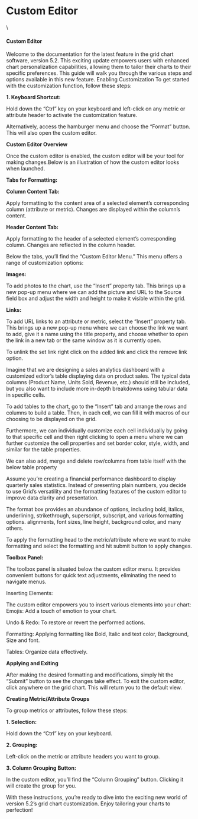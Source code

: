 # Custom Editor

\


#### Custom Editor <a href="#custom-editor" id="custom-editor"></a>

Welcome to the documentation for the latest feature in the grid chart software, version 5.2. This exciting update empowers users with enhanced chart personalization capabilities, allowing them to tailor their charts to their specific preferences. This guide will walk you through the various steps and options available in this new feature. Enabling Customization To get started with the customization function, follow these steps:

**1. Keyboard Shortcut:**

Hold down the “Ctrl” key on your keyboard and left-click on any metric or attribute header to activate the customization feature.

Alternatively, access the hamburger menu and choose the “Format” button. This will also open the custom editor.

**Custom Editor Overview**

Once the custom editor is enabled, the custom editor will be your tool for making changes.Below is an illustration of how the custom editor looks when launched.

**Tabs for Formatting:**

**Column Content Tab:**

Apply formatting to the content area of a selected element’s corresponding column (attribute or metric). Changes are displayed within the column’s content.&#x20;

**Header Content Tab:**

Apply formatting to the header of a selected element’s corresponding column. Changes are reflected in the column header.&#x20;

Below the tabs, you’ll find the “Custom Editor Menu.” This menu offers a range of customization options:

**Images:**

To add photos to the chart, use the “Insert” property tab. This brings up a new pop-up menu where we can add the picture and URL to the Source field box and adjust the width and height to make it visible within the grid.

**Links:**

To add URL links to an attribute or metric, select the “Insert” property tab. This brings up a new pop-up menu where we can choose the link we want to add, give it a name using the title property, and choose whether to open the link in a new tab or the same window as it is currently open.

To unlink the set link right click on the added link and click the remove link option.

Imagine that we are designing a sales analytics dashboard with a customized editor’s table displaying data on product sales. The typical data columns (Product Name, Units Sold, Revenue, etc.) should still be included, but you also want to include more in-depth breakdowns using tabular data in specific cells.

To add tables to the chart, go to the “Insert” tab and arrange the rows and columns to build a table. Then, in each cell, we can fill it with macros of our choosing to be displayed on the grid.

Furthermore, we can individually customize each cell individually by going to that specific cell and then right clicking to open a menu where we can further customize the cell properties and set border color, style, width, and similar for the table properties.&#x20;

We can also add, merge and delete row/columns from table itself with the below table property

Assume you’re creating a financial performance dashboard to display quarterly sales statistics. Instead of presenting plain numbers, you decide to use Grid’s versatility and the formatting features of the custom editor to improve data clarity and presentation.

The format box provides an abundance of options, including bold, italics, underlining, strikethrough, superscript, subscript, and various formatting options. alignments, font sizes, line height, background color, and many others.

To apply the formatting head to the metric/attribute where we want to make formatting and select the formatting and hit submit button to apply changes.&#x20;

**Toolbox Panel:**

The toolbox panel is situated below the custom editor menu. It provides convenient buttons for quick text adjustments, eliminating the need to navigate menus.

Inserting Elements:

The custom editor empowers you to insert various elements into your chart: Emojis: Add a touch of emotion to your chart.

Undo & Redo: To restore or revert the performed actions.

Formatting: Applying formatting like Bold, Italic and text color, Background, Size and font.

Tables: Organize data effectively.

**Applying and Exiting**

After making the desired formatting and modifications, simply hit the “Submit” button to see the changes take effect. To exit the custom editor, click anywhere on the grid chart. This will return you to the default view.&#x20;

**Creating Metric/Attribute Groups**

To group metrics or attributes, follow these steps:

**1. Selection:**

Hold down the “Ctrl” key on your keyboard.

**2. Grouping:**

Left-click on the metric or attribute headers you want to group.

**3. Column Grouping Button:**

In the custom editor, you’ll find the “Column Grouping” button. Clicking it will create the group for you.

With these instructions, you’re ready to dive into the exciting new world of version 5.2’s grid chart customization. Enjoy tailoring your charts to perfection!
